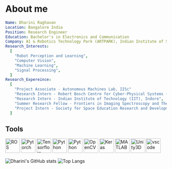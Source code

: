 <!--### Hi there 👋
<!--
**rdharini2001/rdharini2001** is a ✨ _special_ ✨ repository because its `README.md` (this file) appears on your GitHub profile.

Here are some ideas to get you started:

- 🔭 I’m currently working on ...
- 🌱 I’m currently learning ...
- 👯 I’m looking to collaborate on ...
- 🤔 I’m looking for help with ...
- 💬 Ask me about ...
- 📫 How to reach me: ...
- 😄 Pronouns: ...
- ⚡ Fun fact: ...
-->
<!--<p align="center">
  <img src="https://capsule-render.vercel.app/api?type=wave&color=timeGradient&height=200&section=header&text=Hey%20there!&animation=fadeIn" />
</p>
-->
# About me 
```yaml
Name: Dharini Raghavan
Location: Bangalore India
Position: Research Engineer
Education: Bachelor's in Electronics and Communication
Company: AI & Robotics Technology Park (ARTPARK), Indian Institute of Science (IISc)
Research_Interests:
  [
    "Robot Perception and Learning",
    "Computer Vision",
    "Machine Learning",
    "Signal Processing",
  ]
Research_Expereince:
  [
    "Project Associate - Autonomous Machines Lab, IISc"
    "Research Intern - Robert Bosch Centre for Cyber-Physical Systems (RBCCPS), IISc",
    "Research Intern - Indian Institute of Technology (IIT), Indore",
    "Summer Research Fellow - Frontiers in Imaging Spectroscopy and Theranostics (FIST) Lab, IISc",
    "Project Intern - Society for Space Education Research and Development (SSERD)",
  ]
  ```
<h2>Tools</h2>
<p align="left">
<img src="https://cdn.jsdelivr.net/gh/devicons/devicon@latest/icons/ros/ros-original.svg" alt="ROS" width="45" height="45" />
<img src="https://cdn.jsdelivr.net/gh/devicons/devicon@latest/icons/pytorch/pytorch-plain-wordmark.svg" alt="Pytorch" width="45" height="45" />
<img src="https://cdn.jsdelivr.net/gh/devicons/devicon@latest/icons/tensorflow/tensorflow-original.svg" alt="Tensorflow" width="45" height="45" />
<img src="https://cdn.jsdelivr.net/gh/devicons/devicon@latest/icons/python/python-original.svg" alt="Python" width="45" height="45" />
<img src="https://cdn.jsdelivr.net/gh/devicons/devicon@latest/icons/cplusplus/cplusplus-original.svg" alt="Python" width="45" height="45" />
<img src="https://cdn.jsdelivr.net/gh/devicons/devicon@latest/icons/opencv/opencv-original-wordmark.svg" alt="OpenCV" width="45" height="45" />
<img src="https://cdn.jsdelivr.net/gh/devicons/devicon@latest/icons/keras/keras-original-wordmark.svg" alt="Keras" width="45" height="45" />
<img src="https://cdn.jsdelivr.net/gh/devicons/devicon@latest/icons/matlab/matlab-original.svg" alt="MATLAB" width="45" height="45" />
<img src="https://cdn.jsdelivr.net/gh/devicons/devicon@latest/icons/unity/unity-original.svg" alt="Unity3D" width="45" height="45" />
<img src="https://cdn.jsdelivr.net/gh/devicons/devicon/icons/vscode/vscode-original.svg" alt="vscode" width="45" height="45"/>
</p>


![Dharini's GitHub stats](https://github-readme-stats.vercel.app/api?username=rdharini2001&rank_icon=github&show_icons=true&layout=compact&hide_title=true&theme=radical)
![Top Langs](https://github-readme-stats.vercel.app/api/top-langs/?username=rdharini2001&size_weight=0.5&count_weight=0.5&layout=compact&theme=radical)

